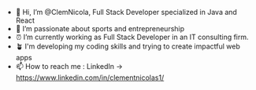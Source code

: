 - 👋 Hi, I’m @ClemNicola, Full Stack Developer specialized in Java and React
- 👀 I’m passionate about sports and entrepreneurship
- ⏰ I’m currently working as Full Stack Developer in an IT consulting firm.
- 🪴 I'm developing my coding skills and trying to create impactful web apps
- 📫 How to reach me : LinkedIn -> https://www.linkedin.com/in/clementnicolas1/

<!---
ClemNicola/ClemNicola is a ✨ special ✨ repository because its `README.md` (this file) appears on your GitHub profile.
You can click the Preview link to take a look at your changes.
--->
